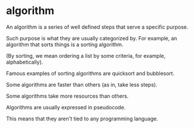 
# algorithm

An algorithm is a series of well defined steps that serve a specific purpose.

Such purpose is what they are usually categorized by.
For example, an algorithm that sorts things is a sorting algorithm.

(By sorting, we mean ordering a list by some criteria, for example, alphabetically).

Famous examples of sorting algorithms are quicksort and bubblesort.

Some algorithms are faster than others (as in, take less steps).

Some algorithms take more resources than others.

Algorithms are usually expressed in pseudocode.

This means that they aren't tied to any programming language.
